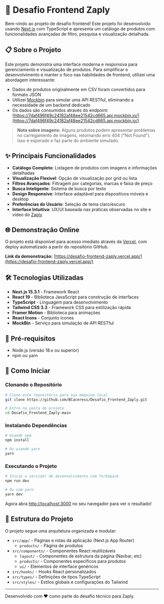 # 🚀 Desafio Frontend Zaply

Bem-vindo ao projeto de desafio frontend! Este projeto foi desenvolvido usando [Next.js](https://nextjs.org) com TypeScript e apresenta um catálogo de produtos com funcionalidades avançadas de filtro, pesquisa e visualização detalhada.

## 📋 Sobre o Projeto

Este projeto demonstra uma interface moderna e responsiva para gerenciamento e visualização de produtos. Para simplificar o desenvolvimento e manter o foco nas habilidades de frontend, utilizei uma abordagem interessante:

- Dados de produtos originalmente em CSV foram convertidos para formato JSON
- Utilizei [Mockbin](https://mockbin.io/) para simular uma API RESTful, eliminando a necessidade de um backend dedicado
- Os dados são consumidos através do endpoint: [https://7daf496f49c24182af48ee21542cd665.api.mockbin.io/](https://7daf496f49c24182af48ee21542cd665.api.mockbin.io/)

> **Nota sobre imagens:** Alguns produtos podem apresentar problemas no carregamento de imagens, retornando erro 404 ("Not Found"). Isso é esperado e faz parte do ambiente simulado.

## ✨ Principais Funcionalidades

- **Catálogo Completo**: Listagem de produtos com imagens e informações detalhadas
- **Visualização Flexível**: Opção de visualização por grid ou lista
- **Filtros Avançados**: Filtragem por categorias, marcas e faixa de preço
- **Busca Inteligente**: Sistema de busca por texto
- **Design Responsivo**: Interface adaptável para dispositivos móveis e desktop 
- **Preferências do Usuário**: Seleção de tema claro/escuro
- **Interface Intuitiva**: UX/UI baseada nas práticas observadas no site e vídeo do [Zaply](https://zaply.io/pt/)
  
## 🌐 Demonstração Online

O projeto está disponível para acesso imediato através da [Vercel](https://vercel.com/), com deploy automatizado a partir do repositório GitHub.

**Link da demonstração:**
[https://desafio-frontend-zaply.vercel.app/](https://desafio-frontend-zaply.vercel.app/)

## 🛠️ Tecnologias Utilizadas

- **Next.js 15.3.1** - Framework React
- **React 19** - Biblioteca JavaScript para construção de interfaces
- **TypeScript** - Linguagem para desenvolvimento 
- **Tailwind CSS 3.3** - Framework CSS para estilização rápida
- **Framer Motion** - Biblioteca para animações
- **React Icons** - Conjunto ícones
- **MockBin** - Serviço para simulação de API RESTful

## 🚨 Pré-requisitos

- Node.js (versão 18.x ou superior)
- npm ou yarn

## 🚀 Como Iniciar

### Clonando o Repositório

```bash
# Clone este repositório para sua máquina local
git clone https://github.com/BCaceress/Desafio_Frontend_Zaply.git

# Entre na pasta do projeto
cd Desafio_Frontend_Zaply-main
```

### Instalando Dependências

```bash
# Usando npm
npm install

# Ou usando yarn
yarn
```

### Executando o Projeto

```bash
# Inicie o servidor de desenvolvimento com Turbopack
npm run dev

# Ou com yarn
yarn dev
```

Agora abra [http://localhost:3000](http://localhost:3000) no seu navegador para ver o resultado!

## 📁 Estrutura do Projeto

O projeto segue uma arquitetura organizada e modular:

- `src/app/` - Páginas e rotas da aplicação (Next.js App Router)
  - `products/` - Página de produtos
- `src/components/` - Componentes React reutilizáveis
  - `layout/` - Componentes de estrutura da página (Navbar, etc)
  - `products/` - Componentes específicos para produtos
  - `ui/` - Elementos de interface genéricos
- `src/hooks/` - Hooks React personalizados
- `src/types/` - Definições de tipos TypeScript
- `src/styles/` - Estilos globais e configurações do Tailwind

---

Desenvolvido com ❤️ como parte do desafio técnico para Zaply.


